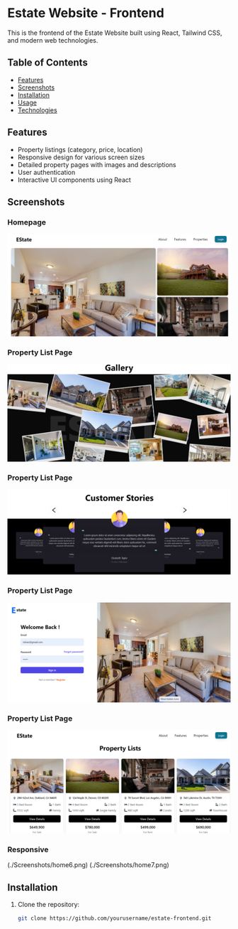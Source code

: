 # Estate Website - Frontend

This is the frontend of the Estate Website built using React, Tailwind CSS, and modern web technologies.

## Table of Contents
- [Features](#features)
- [Screenshots](#screenshots)
- [Installation](#installation)
- [Usage](#usage)
- [Technologies](#technologies)

## Features
- Property listings (category, price, location)
- Responsive design for various screen sizes
- Detailed property pages with images and descriptions
- User authentication
- Interactive UI components using React

## Screenshots

### Homepage
![Homepage](./Screenshots/Home1.png)

### Property List Page
![Gallery](./Screenshots/home2.png)

### Property List Page
![Customer Stories](./Screenshots/home3.png)

### Property List Page
![Login Page](./Screenshots/home4.png)

### Property List Page
![Properties List](./Screenshots/home5.png)

### Responsive
(./Screenshots/home6.png)
(./Screenshots/home7.png)

## Installation

1. Clone the repository:
   ```bash
   git clone https://github.com/yourusername/estate-frontend.git

